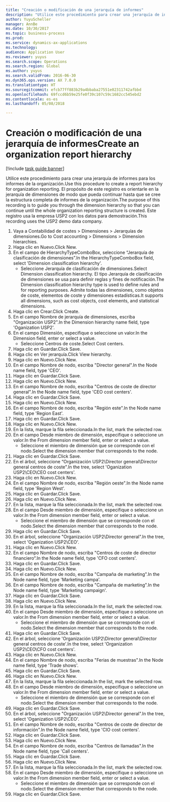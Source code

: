 ```yaml
--- 
title: "Creación o modificación de una jerarquía de informes"
description: "Utilice este procedimiento para crear una jerarquía de informes para los informes de la organización."
author: YuyuScheller
manager: AnnBe
ms.date: 10/30/2017
ms.topic: business-process
ms.prod: 
ms.service: dynamics-ax-applications
ms.technology: 
audience: Application User
ms.reviewer: yuyus
ms.search.scope: Operations
ms.search.region: Global
ms.author: yuyus
ms.search.validFrom: 2016-06-30
ms.dyn365.ops.version: AX 7.0.0
ms.translationtype: HT
ms.sourcegitcommit: efcb77ff883b29a4bbaba27551e02311742afbbd
ms.openlocfilehash: 69fccd6b59e25fe0f39c107c59c1682cc545ebd2
ms.contentlocale: es-es
ms.lasthandoff: 05/08/2018

---
```

# <a name="create-an-organization-report-hierarchy"></a><span data-ttu-id="8342d-103">Creación o modificación de una jerarquía de informes</span><span class="sxs-lookup"><span data-stu-id="8342d-103">Create an organization report hierarchy</span></span>

[!include [task guide banner](../../includes/task-guide-banner.md)]

<span data-ttu-id="8342d-104">Utilice este procedimiento para crear una jerarquía de informes para los informes de la organización.</span><span class="sxs-lookup"><span data-stu-id="8342d-104">Use this procedure to create a report hierarchy for organization reporting.</span></span> <span data-ttu-id="8342d-105">El propósito de este registro es orientarle en la jerarquía de dimensiones de modo que pueda continuar hasta que se cree la estructura completa de informes de la organización.</span><span class="sxs-lookup"><span data-stu-id="8342d-105">The purpose of this recording is to guide you through the dimension hierarchy so that you can continue until the whole organization reporting structure is created.</span></span> <span data-ttu-id="8342d-106">Este registro usa la empresa USP2 con los datos para demostración.</span><span class="sxs-lookup"><span data-stu-id="8342d-106">This recording uses the USP2 demo data company.</span></span>

1. <span data-ttu-id="8342d-107">Vaya a Contabilidad de costes > Dimensiones > Jerarquías de dimensiones.</span><span class="sxs-lookup"><span data-stu-id="8342d-107">Go to Cost accounting > Dimensions > Dimension hierarchies.</span></span>
2. <span data-ttu-id="8342d-108">Haga clic en Nuevo.</span><span class="sxs-lookup"><span data-stu-id="8342d-108">Click New.</span></span>
3. <span data-ttu-id="8342d-109">En el campo de HierarchyTypeComboBox, seleccione “Jerarquía de clasificación de dimensiones”.</span><span class="sxs-lookup"><span data-stu-id="8342d-109">In the HierarchyTypeComboBox field, select 'Dimension classification hierarchy'.</span></span>
    * <span data-ttu-id="8342d-110">Seleccione Jerarquía de clasificación de dimensiones.</span><span class="sxs-lookup"><span data-stu-id="8342d-110">Select Dimension classification hierarchy.</span></span> <span data-ttu-id="8342d-111">El tipo Jerarquía de clasificación de dimensiones se usa para definir reglas y fines de notificación.</span><span class="sxs-lookup"><span data-stu-id="8342d-111">The Dimension classification hierarchy type is used to define rules and for reporting purposes.</span></span> <span data-ttu-id="8342d-112">Admite todas las dimensiones, como objetos de coste, elementos de coste y dimensiones estadísticas.</span><span class="sxs-lookup"><span data-stu-id="8342d-112">It supports all dimensions, such as cost objects, cost elements, and statistical dimensions.</span></span>  
4. <span data-ttu-id="8342d-113">Haga clic en Crear.</span><span class="sxs-lookup"><span data-stu-id="8342d-113">Click Create.</span></span>
5. <span data-ttu-id="8342d-114">En el campo Nombre de jerarquía de dimensiones, escriba "Organización USP2".</span><span class="sxs-lookup"><span data-stu-id="8342d-114">In the Dimension hierarchy name field, type 'Oganization USP2'.</span></span>
6. <span data-ttu-id="8342d-115">En el campo Dimensión, especifique o seleccione un valor.</span><span class="sxs-lookup"><span data-stu-id="8342d-115">In the Dimension field, enter or select a value.</span></span>
    * <span data-ttu-id="8342d-116">Seleccione Centros de coste.</span><span class="sxs-lookup"><span data-stu-id="8342d-116">Select Cost centers.</span></span>  
7. <span data-ttu-id="8342d-117">Haga clic en Guardar.</span><span class="sxs-lookup"><span data-stu-id="8342d-117">Click Save.</span></span>
8. <span data-ttu-id="8342d-118">Haga clic en Ver jerarquía.</span><span class="sxs-lookup"><span data-stu-id="8342d-118">Click View hierarchy.</span></span>
9. <span data-ttu-id="8342d-119">Haga clic en Nuevo.</span><span class="sxs-lookup"><span data-stu-id="8342d-119">Click New.</span></span>
10. <span data-ttu-id="8342d-120">En el campo Nombre de nodo, escriba "Director general".</span><span class="sxs-lookup"><span data-stu-id="8342d-120">In the Node name field, type 'CEO'.</span></span>
11. <span data-ttu-id="8342d-121">Haga clic en Guardar.</span><span class="sxs-lookup"><span data-stu-id="8342d-121">Click Save.</span></span>
12. <span data-ttu-id="8342d-122">Haga clic en Nuevo.</span><span class="sxs-lookup"><span data-stu-id="8342d-122">Click New.</span></span>
13. <span data-ttu-id="8342d-123">En el campo Nombre de nodo, escriba "Centros de coste de director general".</span><span class="sxs-lookup"><span data-stu-id="8342d-123">In the Node name field, type 'CEO cost centers'.</span></span>
14. <span data-ttu-id="8342d-124">Haga clic en Guardar.</span><span class="sxs-lookup"><span data-stu-id="8342d-124">Click Save.</span></span>
15. <span data-ttu-id="8342d-125">Haga clic en Nuevo.</span><span class="sxs-lookup"><span data-stu-id="8342d-125">Click New.</span></span>
16. <span data-ttu-id="8342d-126">En el campo Nombre de nodo, escriba "Región este".</span><span class="sxs-lookup"><span data-stu-id="8342d-126">In the Node name field, type 'Region East'.</span></span>
17. <span data-ttu-id="8342d-127">Haga clic en Guardar.</span><span class="sxs-lookup"><span data-stu-id="8342d-127">Click Save.</span></span>
18. <span data-ttu-id="8342d-128">Haga clic en Nuevo.</span><span class="sxs-lookup"><span data-stu-id="8342d-128">Click New.</span></span>
19. <span data-ttu-id="8342d-129">En la lista, marque la fila seleccionada.</span><span class="sxs-lookup"><span data-stu-id="8342d-129">In the list, mark the selected row.</span></span>
20. <span data-ttu-id="8342d-130">En el campo Desde miembro de dimensión, especifique o seleccione un valor.</span><span class="sxs-lookup"><span data-stu-id="8342d-130">In the From dimension member field, enter or select a value.</span></span>
    * <span data-ttu-id="8342d-131">Seleccione el miembro de dimensión que se corresponde con el nodo.</span><span class="sxs-lookup"><span data-stu-id="8342d-131">Select the dimension member that corresponds to the node.</span></span>  
21. <span data-ttu-id="8342d-132">Haga clic en Guardar.</span><span class="sxs-lookup"><span data-stu-id="8342d-132">Click Save.</span></span>
22. <span data-ttu-id="8342d-133">En el árbol, seleccione “Organización USP2\Director general\Director general centros de coste".</span><span class="sxs-lookup"><span data-stu-id="8342d-133">In the tree, select 'Oganization USP2\CEO\CEO cost centers'.</span></span>
23. <span data-ttu-id="8342d-134">Haga clic en Nuevo.</span><span class="sxs-lookup"><span data-stu-id="8342d-134">Click New.</span></span>
24. <span data-ttu-id="8342d-135">En el campo Nombre de nodo, escriba "Región oeste".</span><span class="sxs-lookup"><span data-stu-id="8342d-135">In the Node name field, type 'Region West'.</span></span>
25. <span data-ttu-id="8342d-136">Haga clic en Guardar.</span><span class="sxs-lookup"><span data-stu-id="8342d-136">Click Save.</span></span>
26. <span data-ttu-id="8342d-137">Haga clic en Nuevo.</span><span class="sxs-lookup"><span data-stu-id="8342d-137">Click New.</span></span>
27. <span data-ttu-id="8342d-138">En la lista, marque la fila seleccionada.</span><span class="sxs-lookup"><span data-stu-id="8342d-138">In the list, mark the selected row.</span></span>
28. <span data-ttu-id="8342d-139">En el campo Desde miembro de dimensión, especifique o seleccione un valor.</span><span class="sxs-lookup"><span data-stu-id="8342d-139">In the From dimension member field, enter or select a value.</span></span>
    * <span data-ttu-id="8342d-140">Seleccione el miembro de dimensión que se corresponde con el nodo.</span><span class="sxs-lookup"><span data-stu-id="8342d-140">Select the dimension member that corresponds to the node.</span></span>  
29. <span data-ttu-id="8342d-141">Haga clic en Guardar.</span><span class="sxs-lookup"><span data-stu-id="8342d-141">Click Save.</span></span>
30. <span data-ttu-id="8342d-142">En el árbol, seleccione "Organización USP2\Director general".</span><span class="sxs-lookup"><span data-stu-id="8342d-142">In the tree, select 'Oganization USP2\CEO'.</span></span>
31. <span data-ttu-id="8342d-143">Haga clic en Nuevo.</span><span class="sxs-lookup"><span data-stu-id="8342d-143">Click New.</span></span>
32. <span data-ttu-id="8342d-144">En el campo Nombre de nodo, escriba "Centros de coste de director financiero“.</span><span class="sxs-lookup"><span data-stu-id="8342d-144">In the Node name field, type 'CFO cost centers'.</span></span>
33. <span data-ttu-id="8342d-145">Haga clic en Guardar.</span><span class="sxs-lookup"><span data-stu-id="8342d-145">Click Save.</span></span>
34. <span data-ttu-id="8342d-146">Haga clic en Nuevo.</span><span class="sxs-lookup"><span data-stu-id="8342d-146">Click New.</span></span>
35. <span data-ttu-id="8342d-147">En el campo Nombre de nodo, escriba "Campaña de marketing".</span><span class="sxs-lookup"><span data-stu-id="8342d-147">In the Node name field, type 'Marketing campa'.</span></span>
36. <span data-ttu-id="8342d-148">En el campo Nombre de nodo, escriba "Campaña de marketing".</span><span class="sxs-lookup"><span data-stu-id="8342d-148">In the Node name field, type 'Marketing campaign'.</span></span>
37. <span data-ttu-id="8342d-149">Haga clic en Guardar.</span><span class="sxs-lookup"><span data-stu-id="8342d-149">Click Save.</span></span>
38. <span data-ttu-id="8342d-150">Haga clic en Nuevo.</span><span class="sxs-lookup"><span data-stu-id="8342d-150">Click New.</span></span>
39. <span data-ttu-id="8342d-151">En la lista, marque la fila seleccionada.</span><span class="sxs-lookup"><span data-stu-id="8342d-151">In the list, mark the selected row.</span></span>
40. <span data-ttu-id="8342d-152">En el campo Desde miembro de dimensión, especifique o seleccione un valor.</span><span class="sxs-lookup"><span data-stu-id="8342d-152">In the From dimension member field, enter or select a value.</span></span>
    * <span data-ttu-id="8342d-153">Seleccione el miembro de dimensión que se corresponde con el nodo.</span><span class="sxs-lookup"><span data-stu-id="8342d-153">Select the dimension member that corresponds to the node.</span></span>  
41. <span data-ttu-id="8342d-154">Haga clic en Guardar.</span><span class="sxs-lookup"><span data-stu-id="8342d-154">Click Save.</span></span>
42. <span data-ttu-id="8342d-155">En el árbol, seleccione 'Organización USP2\Director general\Director general centros de coste'.</span><span class="sxs-lookup"><span data-stu-id="8342d-155">In the tree, select 'Organization USP2\CEO\CFO cost centers'.</span></span>
43. <span data-ttu-id="8342d-156">Haga clic en Nuevo.</span><span class="sxs-lookup"><span data-stu-id="8342d-156">Click New.</span></span>
44. <span data-ttu-id="8342d-157">En el campo Nombre de nodo, escriba "Ferias de muestras".</span><span class="sxs-lookup"><span data-stu-id="8342d-157">In the Node name field, type 'Trade shows'.</span></span>
45. <span data-ttu-id="8342d-158">Haga clic en Guardar.</span><span class="sxs-lookup"><span data-stu-id="8342d-158">Click Save.</span></span>
46. <span data-ttu-id="8342d-159">Haga clic en Nuevo.</span><span class="sxs-lookup"><span data-stu-id="8342d-159">Click New.</span></span>
47. <span data-ttu-id="8342d-160">En la lista, marque la fila seleccionada.</span><span class="sxs-lookup"><span data-stu-id="8342d-160">In the list, mark the selected row.</span></span>
48. <span data-ttu-id="8342d-161">En el campo Desde miembro de dimensión, especifique o seleccione un valor.</span><span class="sxs-lookup"><span data-stu-id="8342d-161">In the From dimension member field, enter or select a value.</span></span>
    * <span data-ttu-id="8342d-162">Seleccione el miembro de dimensión que se corresponde con el nodo.</span><span class="sxs-lookup"><span data-stu-id="8342d-162">Select the dimension member that corresponds to the node.</span></span>  
49. <span data-ttu-id="8342d-163">Haga clic en Guardar.</span><span class="sxs-lookup"><span data-stu-id="8342d-163">Click Save.</span></span>
50. <span data-ttu-id="8342d-164">En el árbol, seleccione "Organización USP2\Director general".</span><span class="sxs-lookup"><span data-stu-id="8342d-164">In the tree, select 'Oganization USP2\CEO'.</span></span>
51. <span data-ttu-id="8342d-165">En el campo Nombre de nodo, escriba "Centros de coste de director de información".</span><span class="sxs-lookup"><span data-stu-id="8342d-165">In the Node name field, type 'CIO cost centers'.</span></span>
52. <span data-ttu-id="8342d-166">Haga clic en Guardar.</span><span class="sxs-lookup"><span data-stu-id="8342d-166">Click Save.</span></span>
53. <span data-ttu-id="8342d-167">Haga clic en Nuevo.</span><span class="sxs-lookup"><span data-stu-id="8342d-167">Click New.</span></span>
54. <span data-ttu-id="8342d-168">En el campo Nombre de nodo, escriba "Centros de llamadas".</span><span class="sxs-lookup"><span data-stu-id="8342d-168">In the Node name field, type 'Call centers'.</span></span>
55. <span data-ttu-id="8342d-169">Haga clic en Guardar.</span><span class="sxs-lookup"><span data-stu-id="8342d-169">Click Save.</span></span>
56. <span data-ttu-id="8342d-170">Haga clic en Nuevo.</span><span class="sxs-lookup"><span data-stu-id="8342d-170">Click New.</span></span>
57. <span data-ttu-id="8342d-171">En la lista, marque la fila seleccionada.</span><span class="sxs-lookup"><span data-stu-id="8342d-171">In the list, mark the selected row.</span></span>
58. <span data-ttu-id="8342d-172">En el campo Desde miembro de dimensión, especifique o seleccione un valor.</span><span class="sxs-lookup"><span data-stu-id="8342d-172">In the From dimension member field, enter or select a value.</span></span>
    * <span data-ttu-id="8342d-173">Seleccione el miembro de dimensión que se corresponde con el nodo.</span><span class="sxs-lookup"><span data-stu-id="8342d-173">Select the dimension member that corresponds to the node.</span></span>  
59. <span data-ttu-id="8342d-174">Haga clic en Guardar.</span><span class="sxs-lookup"><span data-stu-id="8342d-174">Click Save.</span></span>


